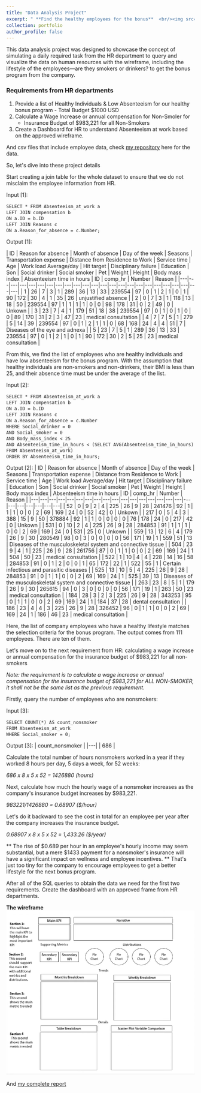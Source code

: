 ```yaml
---
title: "Data Analysis Project"
excerpt: " **Find the healthy employees for the bonus**  <br/><img src='/images/thumb2.png'>"
collection: portfolio
author_profile: false
---
```


This data analysis project was designed to showcase the concept of simulating a daily required task from the HR department to query and visualize the data on human resources with the wireframe, including the lifestyle of the employees—are they smokers or drinkers? to get the bonus program from the company.

### Requirements from HR departments
1. Provide a list of Healthy Individuals & Low Absenteeism for our healthy bonus program - Total Budget $1000 USD
2. Calculate a Wage Increase or annual compensation for Non-Smoler for
	- Insurance Budget of $983,221 for all Non-Smokers
3. Create a Dashboard for HR to understand Absenteeism at work based on the approved wireframe.

And csv files that include employee data, check [my repository](https://github.com/trannphuocloc/HR-dataset-project) here for the data.

So, let's dive into these project details

Start creating a join table for the whole dataset to ensure that we do not misclaim the employee information from HR.

Input [1]:
```
SELECT * FROM Absenteeism_at_work a
LEFT JOIN compensation b
ON a.ID = b.ID
LEFT JOIN Reasons c
ON a.Reason_for_absence = c.Number;
```

Output [1]:

| ID | Reason for absence | Month of absence | Day of the week | Seasons | Transportation expense | Distance from Residence to Work | Service time | Age | Work load Average/day | Hit target | Disciplinary failure | Education | Son | Social drinker | Social smoker | Pet | Weight | Height | Body mass index | Absenteeism time in hours | ID | comp_hr | Number | Reason |
|---|---|---|---|---|---|---|---|---|---|---|---|---|---|---|---|---|---|---|---|---|---|---|---|
| 1 | 26 | 7 | 3 | 1 | 289 | 36 | 13 | 33 | 239554 | 97 | 0 | 1 | 2 | 1 | 0 | 1 | 90 | 172 | 30 | 4 | 1 | 35 | 26 | unjustified absence  |
| 2 | 0 | 7 | 3 | 1 | 118 | 13 | 18 | 50 | 239554 | 97 | 1 | 1 | 1 | 1 | 0 | 0 | 98 | 178 | 31 | 0 | 2 | 49 | 0 | Unkown |
| 3 | 23 | 7 | 4 | 1 | 179 | 51 | 18 | 38 | 239554 | 97 | 0 | 1 | 0 | 1 | 0 | 0 | 89 | 170 | 31 | 2 | 3 | 47 | 23 | medical consultation  |
| 4 | 7 | 7 | 5 | 1 | 279 | 5 | 14 | 39 | 239554 | 97 | 0 | 1 | 2 | 1 | 1 | 0 | 68 | 168 | 24 | 4 | 4 | 51 | 7 | Diseases of the eye and adnexa |
| 5 | 23 | 7 | 5 | 1 | 289 | 36 | 13 | 33 | 239554 | 97 | 0 | 1 | 2 | 1 | 0 | 1 | 90 | 172 | 30 | 2 | 5 | 25 | 23 | medical consultation  |

From this, we find the list of employees who are healthy individuals and have low absenteeism for the bonus program. With the assumption that healthy individuals are non-smokers and non-drinkers, their BMI is less than 25, and their absence time must be under the average of the list.

Input [2]:
```
SELECT * FROM Absenteeism_at_work a
LEFT JOIN compensation b
ON a.ID = b.ID
LEFT JOIN Reasons c
ON a.Reason_for_absence = c.Number
WHERE Social_drinker = 0 
AND Social_smoker = 0
AND Body_mass_index < 25
AND Absenteeism_time_in_hours < (SELECT AVG(Absenteeism_time_in_hours) FROM Absenteeism_at_work)
ORDER BY Absenteeism_time_in_hours;
```

Output [2]:
| ID | Reason for absence | Month of absence | Day of the week | Seasons | Transportation expense | Distance from Residence to Work | Service time | Age | Work load Average/day | Hit target | Disciplinary failure | Education | Son | Social drinker | Social smoker | Pet | Weight | Height | Body mass index | Absenteeism time in hours | ID | comp_hr | Number | Reason |
|---|---|---|---|---|---|---|---|---|---|---|---|---|---|---|---|---|---|---|---|---|---|---|---|
| 52 | 0 | 9 | 2 | 4 | 225 | 26 | 9 | 28 | 241476 | 92 | 1 | 1 | 1 | 0 | 0 | 2 | 69 | 169 | 24 | 0 | 52 | 42 | 0 | Unkown |
| 217 | 0 | 5 | 4 | 3 | 388 | 15 | 9 | 50 | 378884 | 92 | 1 | 1 | 0 | 0 | 0 | 0 | 76 | 178 | 24 | 0 | 217 | 42 | 0 | Unkown |
| 531 | 0 | 10 | 2 | 4 | 225 | 26 | 9 | 28 | 284853 | 91 | 1 | 1 | 1 | 0 | 0 | 2 | 69 | 169 | 24 | 0 | 531 | 25 | 0 | Unkown |
| 559 | 13 | 12 | 6 | 4 | 179 | 26 | 9 | 30 | 280549 | 98 | 0 | 3 | 0 | 0 | 0 | 0 | 56 | 171 | 19 | 1 | 559 | 51 | 13 | Diseases of the musculoskeletal system and connective tissue |
| 504 | 23 | 9 | 4 | 1 | 225 | 26 | 9 | 28 | 261756 | 87 | 0 | 1 | 1 | 0 | 0 | 2 | 69 | 169 | 24 | 1 | 504 | 50 | 23 | medical consultation  |
| 522 | 1 | 10 | 4 | 4 | 228 | 14 | 16 | 58 | 284853 | 91 | 0 | 1 | 2 | 0 | 0 | 1 | 65 | 172 | 22 | 1 | 522 | 55 | 1 | Certain infectious and parasitic diseases |
| 525 | 13 | 10 | 5 | 4 | 225 | 26 | 9 | 28 | 284853 | 91 | 0 | 1 | 1 | 0 | 0 | 2 | 69 | 169 | 24 | 1 | 525 | 39 | 13 | Diseases of the musculoskeletal system and connective tissue |
| 263 | 23 | 8 | 5 | 1 | 179 | 26 | 9 | 30 | 265615 | 94 | 0 | 3 | 0 | 0 | 0 | 0 | 56 | 171 | 19 | 1 | 263 | 50 | 23 | medical consultation |
| 184 | 28 | 3 | 2 | 3 | 225 | 26 | 9 | 28 | 343253 | 95 | 0 | 1 | 1 | 0 | 0 | 2 | 69 | 169 | 24 | 1 | 184 | 37 | 28 | dental consultation |
| 186 | 23 | 4 | 4 | 3 | 225 | 26 | 9 | 28 | 326452 | 96 | 0 | 1 | 1 | 0 | 0 | 2 | 69 | 169 | 24 | 1 | 186 | 46 | 23 | medical consultation |

Here, the list of company employees who have a healthy lifestyle matches the selection criteria for the bonus program. The output comes from 111 employees. There are ten of them.

Let's move on to the next requirement from HR: calculating a wage increase or annual compensation for the insurance budget of $983,221 for all non-smokers

*Note: the requirement is to calculate a wage increase or annual compensation for the insurance budget of $983,221 for ALL NON-SMOKER, it shall not be the same list as the previous requirement.*

Firstly, query the number of employees who are nonsmokers:

Input [3]:
```
SELECT COUNT(*) AS count_nonsmoker 
FROM Absenteeism_at_work
WHERE Social_smoker = 0;
```
Output [3]:
| count_nonsmoker |
|---|
| 686 |

Calculate the total number of hours nonsmokers worked in a year if they worked 8 hours per day, 5 days a week, for 52 weeks: 

*686 x 8 x 5 x 52 = 1426880 (hours)*

Next, calculate how much the hourly wage of a nonsmoker increases as the company's insurance budget increases by $983,221. 

*983221/1426880 = 0.68907 ($/hour)*

Let's do it backward to see the cost in total for an employee per year after the company increases the insurance budget.

*0.68907 x 8 x 5 x 52 = 1,433.26 ($/year)*

** The rise of $0.689 per hour in an employee's hourly income may seem substantial, but a mere $1433 payment for a nonsmoker's insurance will have a significant impact on wellness and employee incentives. **
That's just too tiny for the company to encourage employees to get a better lifestyle for the next bonus program.



After all of the SQL queries to obtain the data we need for the first two requirements. 
Create the dashboard with an approved frame from HR departments.

**The wireframe**
![This is an alt text.](/images/wireframe1.png "This is a sample image.")


And [my complete report](https://app.powerbi.com/view?r=eyJrIjoiMGYzMGJjNzktZmQ0OS00MDY4LWEzZTMtZjE1NDkwODdhMzg3IiwidCI6Ijc3ZGIwZDg5LTgyNzAtNGQwNy05NGY4LWNlZDhkYTVjNThjNiIsImMiOjEwfQ%3D%3D)

